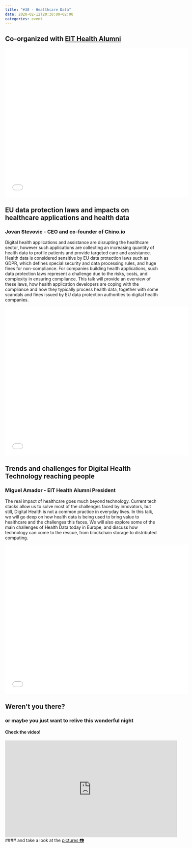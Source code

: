 ```yaml
---
title: "#38 - Healthcare Data"
date: 2020-02-12T20:30:00+02:00
categories: event
---
```


## Co-organized with [EIT Health Alumni](//www.eithealth.eu/alumni)

<iframe src="//www.slideshare.net/slideshow/embed_code/key/gGPbSbslIp0Mn7" width="595" height="485" frameborder="0" marginwidth="0" marginheight="0" scrolling="no" allowfullscreen> </iframe>

## EU data protection laws and impacts on healthcare applications and health data

### Jovan Stevovic - CEO and co-founder of Chino.io

Digital health applications and assistance are disrupting the healthcare sector, however such applications are collecting an increasing quantity of health data to profile patients and provide targeted care and assistance. Health data is considered sensitive by EU data protection laws such as GDPR, which defines special security and data processing rules, and huge fines for non-compliance. For companies building health applications, such data protection laws represent a challenge due to the risks, costs, and complexity in ensuring compliance. This talk will provide an overview of these laws, how health application developers are coping with the compliance and how they typically process health data, together with some scandals and fines issued by EU data protection authorities to digital health companies.

<iframe src="//www.slideshare.net/slideshow/embed_code/key/8S8KRgrEV0lYaI" width="595" height="485" frameborder="0" marginwidth="0" marginheight="0" scrolling="no" allowfullscreen> </iframe>

## Trends and challenges for Digital Health Technology reaching people

### Miguel Amador - EIT Health Alumni President

The real impact of healthcare goes much beyond technology. Current tech stacks allow us to solve most of the challenges faced by innovators, but still, Digital Health is not a common practice in everyday lives. In this talk, we will go deep on how health data is being used to bring value to healthcare and the challenges this faces. We will also explore some of the main challenges of Health Data today in Europe, and discuss how technology can come to the rescue, from blockchain storage to distributed computing.

<iframe src="//www.slideshare.net/slideshow/embed_code/key/3uCZi2vPtqNqtR" width="595" height="485" frameborder="0" marginwidth="0" marginheight="0" scrolling="no" allowfullscreen> </iframe>

## Weren't you there?

### or maybe you just want to relive this wonderful night

<section class="fb-links">

#### Check the video!

<iframe width="560" height="315" src="https://www.youtube.com/embed/FrxxVUWuK4g?start=583" frameborder="0" allow="accelerometer; autoplay; clipboard-write; encrypted-media; gyroscope; picture-in-picture" allowfullscreen></iframe>
#### and take a look at the <a id="fb_photo_album" class="btn-facebook" target="_blank" href="//bit.ly/ST-38p">pictures &#128247;</a>
</section>
